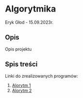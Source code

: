 # Algorytmika

Eryk Głod - 15.09.2023r.

## Opis

Opis projektu

## Spis treści

Linki do zrealizowanych programów:

1. [Alorytm 1](https://github.com/B1gCoder/algorytmika/tree/main/pierwszy-program)
2. [Alorytm 2]()
